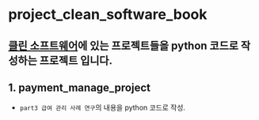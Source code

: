 # project_clean_software_book

## [클린 소프트웨어](http://www.yes24.com/Product/Goods/39497990)에 있는 프로젝트들을 python 코드로 작성하는 프로젝트 입니다.

## 1. payment_manage_project

- `part3 급여 관리 사례 연구`의 내용을 python 코드로 작성.
